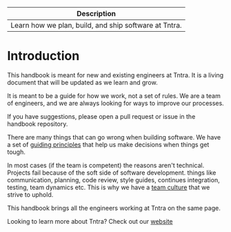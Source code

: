 | Description                                           |
|-------------------------------------------------------|
| Learn how we plan, build, and ship software at Tntra. |

# Introduction

This handbook is meant for new and existing engineers at Tntra. It is a living document that will be updated as we learn and grow.

It is meant to be a guide for how we work, not a set of rules. We are a team of engineers, and we are always looking for ways to improve our processes. 

If you have suggestions, please open a pull request or issue in the handbook repository.

There are many things that can go wrong when building software. We have a set of [guiding principles]()
that help us make decisions when things get tough.

In most cases (if the team is competent) the reasons aren't technical. Projects fail because of the soft side of software development.
things like communication, planning, code review, style guides, continues integration, testing, team dynamics etc. This is why we have a [team culture]() that we strive to uphold.

This handbook brings all the engineers working at Tntra on the same page.

Looking to learn more about Tntra? Check out our [website](https://www.tntra.io/)